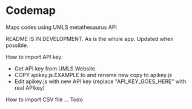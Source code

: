 # Codemap
Maps codes using UMLS metathesaurus API

README IS IN DEVELOPMENT. As is the whole app. Updated when possible.

How to import API key:
 - Get API key from UMLS Website
 - COPY apikey.js.EXAMPLE to and rename new copy to apikey.js
 - Edit apikey.js with new API key  (replace "API_KEY_GOES_HERE" with real APIkey)
 
 
 How to import CSV file
 ... Todo